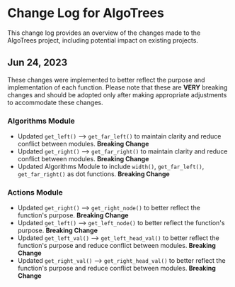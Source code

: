 # Change Log for AlgoTrees

This change log provides an overview of the changes made to the AlgoTrees project, including potential impact on existing projects.

## Jun 24, 2023

These changes were implemented to better reflect the purpose and implementation of each function. Please note that these are **VERY** breaking changes and should be adopted only after making appropriate adjustments to accommodate these changes.

### Algorithms Module

- Updated `get_left()` ⟶ `get_far_left()` to maintain clarity and reduce conflict between modules. **Breaking Change**
- Updated `get_right()` ⟶ `get_far_right()` to maintain clarity and reduce conflict between modules. **Breaking Change**
- Updated Algorithms Module to include `width()`, `get_far_left()`, `get_far_right()` as dot functions. **Breaking Change**

### Actions Module

- Updated `get_right()` ⟶ `get_right_node()` to better reflect the function's purpose. **Breaking Change**
- Updated `get_left()` ⟶ `get_left_node()` to better reflect the function's purpose. **Breaking Change**
- Updated `get_left_val()` ⟶ `get_left_head_val()` to better reflect the function's purpose and reduce conflict between modules. **Breaking Change**
- Updated `get_right_val()` ⟶ `get_right_head_val()` to better reflect the function's purpose and reduce conflict between modules. **Breaking Change**

